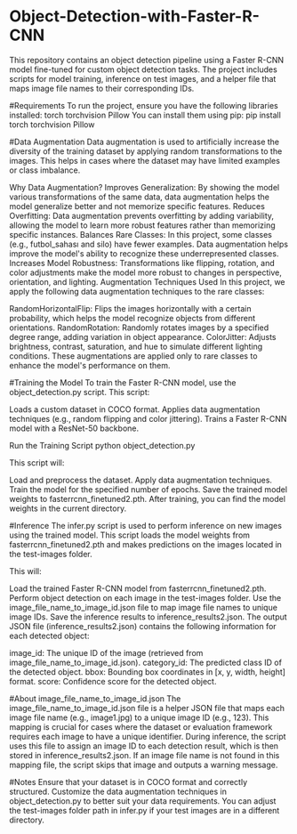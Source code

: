 # Object-Detection-with-Faster-R-CNN
This repository contains an object detection pipeline using a Faster R-CNN model fine-tuned for custom object detection tasks. The project includes scripts for model training, inference on test images, and a helper file that maps image file names to their corresponding IDs.

#Requirements
To run the project, ensure you have the following libraries installed:
torch
torchvision
Pillow
You can install them using pip:
pip install torch torchvision Pillow

#Data Augmentation
Data augmentation is used to artificially increase the diversity of the training dataset by applying random transformations to the images. This helps in cases where the dataset may have limited examples or class imbalance.

Why Data Augmentation?
Improves Generalization: By showing the model various transformations of the same data, data augmentation helps the model generalize better and not memorize specific features.
Reduces Overfitting: Data augmentation prevents overfitting by adding variability, allowing the model to learn more robust features rather than memorizing specific instances.
Balances Rare Classes: In this project, some classes (e.g., futbol_sahası and silo) have fewer examples. Data augmentation helps improve the model's ability to recognize these underrepresented classes.
Increases Model Robustness: Transformations like flipping, rotation, and color adjustments make the model more robust to changes in perspective, orientation, and lighting.
Augmentation Techniques Used
In this project, we apply the following data augmentation techniques to the rare classes:

RandomHorizontalFlip: Flips the images horizontally with a certain probability, which helps the model recognize objects from different orientations.
RandomRotation: Randomly rotates images by a specified degree range, adding variation in object appearance.
ColorJitter: Adjusts brightness, contrast, saturation, and hue to simulate different lighting conditions.
These augmentations are applied only to rare classes to enhance the model's performance on them.

#Training the Model
To train the Faster R-CNN model, use the object_detection.py script. This script:

Loads a custom dataset in COCO format.
Applies data augmentation techniques (e.g., random flipping and color jittering).
Trains a Faster R-CNN model with a ResNet-50 backbone.

Run the Training Script
python object_detection.py

This script will:

Load and preprocess the dataset.
Apply data augmentation techniques.
Train the model for the specified number of epochs.
Save the trained model weights to fasterrcnn_finetuned2.pth.
After training, you can find the model weights in the current directory.

#Inference
The infer.py script is used to perform inference on new images using the trained model. This script loads the model weights from fasterrcnn_finetuned2.pth and makes predictions on the images located in the test-images folder.

This will:

Load the trained Faster R-CNN model from fasterrcnn_finetuned2.pth.
Perform object detection on each image in the test-images folder.
Use the image_file_name_to_image_id.json file to map image file names to unique image IDs.
Save the inference results to inference_results2.json.
The output JSON file (inference_results2.json) contains the following information for each detected object:

image_id: The unique ID of the image (retrieved from image_file_name_to_image_id.json).
category_id: The predicted class ID of the detected object.
bbox: Bounding box coordinates in [x, y, width, height] format.
score: Confidence score for the detected object.

#About image_file_name_to_image_id.json
The image_file_name_to_image_id.json file is a helper JSON file that maps each image file name (e.g., image1.jpg) to a unique image ID (e.g., 123). This mapping is crucial for cases where the dataset or evaluation framework requires each image to have a unique identifier. During inference, the script uses this file to assign an image ID to each detection result, which is then stored in inference_results2.json. If an image file name is not found in this mapping file, the script skips that image and outputs a warning message.

#Notes
Ensure that your dataset is in COCO format and correctly structured.
Customize the data augmentation techniques in object_detection.py to better suit your data requirements.
You can adjust the test-images folder path in infer.py if your test images are in a different directory.
